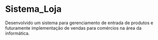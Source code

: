 # Sistema_Loja
Desenvolvido um sistema para gerenciamento de entrada de produtos e futuramente implementação de vendas para comércios na área da informática.
